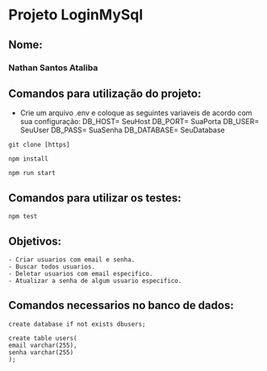 # Projeto LoginMySql

## Nome:

### Nathan Santos Ataliba

## Comandos para utilização do projeto:
 - Crie um arquivo .env e coloque as seguintes variaveis de acordo com sua configuração:
    DB_HOST= SeuHost
    DB_PORT= SuaPorta
    DB_USER= SeuUser
    DB_PASS= SuaSenha
    DB_DATABASE= SeuDatabase

````git clone [https]````

````npm install````

````npm run start````

## Comandos para utilizar os testes:
````npm test````

## Objetivos:
    - Criar usuarios com email e senha.
    - Buscar todos usuarios.
    - Deletar usuarios com email especifico.
    - Atualizar a senha de algum usuario especifico.

## Comandos necessarios no banco de dados:
    create database if not exists dbusers;
    
    create table users(
    email varchar(255),
    senha varchar(255)
    );

    
    



